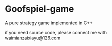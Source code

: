 # Goofspiel-game
A pure strategy game implemented in C++

if you need source code, please connect me with waimianzaixiayu@126.com
